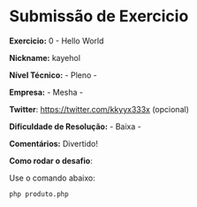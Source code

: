 # Submissão de Exercicio

**Exercicio:** 0 - Hello World

**Nickname:** kayehol 

**Nível Técnico:** - Pleno -

**Empresa:** - Mesha -

**Twitter**: https://twitter.com/kkyyx333x (opcional)

**Dificuldade de Resolução:** - Baixa -

**Comentários:** Divertido!

**Como rodar o desafio**: 

Use o comando abaixo: 
```bash
php produto.php
```
